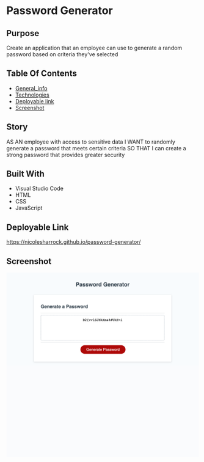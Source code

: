 # Password Generator 

## Purpose
Create an application that an employee can use to generate a random password based on criteria they've selected

## Table Of Contents
* [General_info](#story)
* [Technologies](#built-with)
* [Deployable link](#deployable-link) 
* [Screenshot](#screenshot)


## Story
AS AN employee with access to sensitive data
I WANT to randomly generate a password that meets certain criteria
SO THAT I can create a strong password that provides greater security

## Built With
* Visual Studio Code
* HTML
* CSS
* JavaScript 

## Deployable Link
https://nicolesharrock.github.io/password-generator/

## Screenshot 
![screenshot](./develop/screencapture.png)
